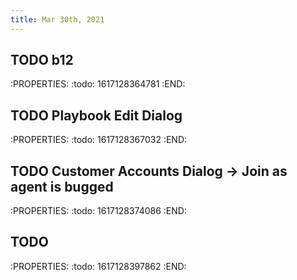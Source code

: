 ```yaml
---
title: Mar 30th, 2021
---
```


## TODO b12
:PROPERTIES:
:todo: 1617128364781
:END:
## TODO Playbook Edit Dialog
:PROPERTIES:
:todo: 1617128367032
:END:
## TODO Customer Accounts Dialog -> Join as agent is bugged
:PROPERTIES:
:todo: 1617128374086
:END:
## TODO 
:PROPERTIES:
:todo: 1617128397862
:END:
